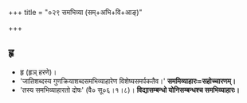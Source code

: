 +++
title = "०२९ समभिव्या (सम्+अभि+वि+आङ्)"

+++

## हृ
- हृ (हृञ् हरणे)।
- 'जातिशब्दस्य गुणक्रियाशब्दसमभिव्याहारेण विशेष्यसमर्पकतैव।' **सममिव्याहारः=सहोच्चारणम्।**
- 'तस्य समभिव्याहारतो दोषः' (वै० सू०६।१।८)। **विद्यासम्बन्धो योनिसम्बन्धश्च समभिव्याहारः।**

